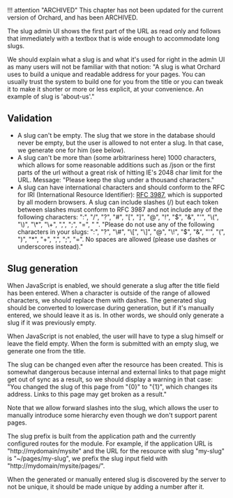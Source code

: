!!! attention "ARCHIVED"
    This chapter has not been updated for the current version of Orchard, and has been ARCHIVED.

The slug admin UI shows the first part of the URL as read only and follows that immediately with a textbox that is wide enough to accommodate long slugs.

We should explain what a slug is and what it's used for right in the admin UI as many users will not be familiar with that notion:
"A slug is what Orchard uses to build a unique and readable address for your pages. You can usually trust the system to build one for you from the title or you can tweak it to make it shorter or more or less explicit, at your convenience. An example of slug is 'about-us'."

## Validation

* A slug can't be empty. The slug that we store in the database should never be empty, but the user is allowed to not enter a slug. In that case, we generate one for him (see below).
* A slug can't be more than (some arbitrariness here) 1000 characters, which allows for some reasonable additions such as /json or the first parts of the url without a great risk of hitting IE's 2048 char limit for the URL. Message: "Please keep the slug under a thousand characters."
* A slug can have international characters and should conform to the RFC for IRI (International Resource Identifier): [RFC 3987](http://tools.ietf.org/html/rfc3987), which is supported by all modern browsers. A slug can include slashes (/) but each token between slashes must conform to RFC 3987 and not include any of the following characters: ":", "/", "?", "\#", "\[", "\]", "@", "\!", "$", "&", "'", "\(", "\)", "\*", "\+", ",", ";", "=", " ".
"Please do not use any of the following characters in your slugs: ":", "?", "\#", "\[", "\]", "@", "\!", "$", "&", "'", "\(", "\)", "\*", "\+", ",", ";", "=". No spaces are allowed (please use dashes or underscores instead)."

## Slug generation

When JavaScript is enabled, we should generate a slug after the title field has been entered. When a character is outside of the range of allowed characters, we should replace them with dashes. The generated slug should be converted to lowercase during generation, but if it's manually entered, we should leave it as is. In other words, we should only generate a slug if it was previously empty.

When JavaScript is not enabled, the user will have to type a slug himself or leave the field empty. When the form is submitted with an empty slug, we generate one from the title.

The slug can be changed even after the resource has been created. This is somewhat dangerous because internal and external links to that page might get out of sync as a result, so we should display a warning in that case: "You changed the slug of this page from "{0}" to "{1}", which changes its address. Links to this page may get broken as a result."

Note that we allow forward slashes into the slug, which allows the user to manually introduce some hierarchy even though we don't support parent pages.

The slug prefix is built from the application path and the currently configured routes for the module. For example, if the application URL is "http://mydomain/mysite" and the URL for the resource with slug "my-slug" is "~/pages/my-slug", we prefix the slug input field with "http://mydomain/mysite/pages/".

When the generated or manually entered slug is discovered by the server to not be unique, it should be made unique by adding a number after it.
